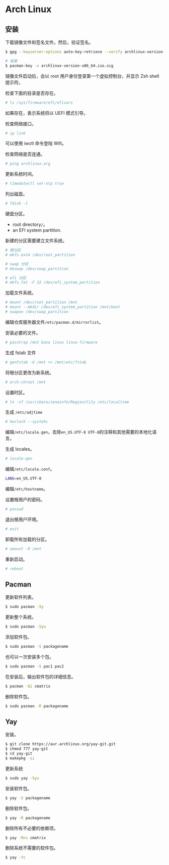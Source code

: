 # Arch Linux

## 安装

下载镜像文件和签名文件。然后，验证签名。

```bash
$ gpg --keyserver-options auto-key-retrieve --verify archlinux-version-x86_64.iso.sig

# 或者
$ pacman-key -v archlinux-version-x86_64.iso.sig
```

镜像文件启动后，会以 root 用户身份登录第一个虚拟控制台，并显示 Zsh shell 提示符。

检查下面的目录是否存在。

```bash
# ls /sys/firmware/efi/efivars
```

如果存在，表示系统将以 UEFI 模式引导。

检查网络接口。

```bash
# ip link
```

可以使用 iwctl 命令登陆 Wifi。

检查网络是否连通。

```bash
# ping archlinux.org
```

更新系统时间。

```bash
# timedatectl set-ntp true
```

列出磁盘。

```bash
# fdisk -l
```

硬盘分区。

- root directory`/`。
- an EFI system partition.

新建的分区需要建立文件系统。

```bash
# 根分区
# mkfs.ext4 /dev/root_partition

# swap 分区
# mkswap /dev/swap_partition

# efi 分区
# mkfs.fat -F 32 /dev/efi_system_partition
```

加载文件系统。

```bash
# mount /dev/root_partition /mnt
# mount --mkdir /dev/efi_system_partition /mnt/boot
# swapon /dev/swap_partition
```

编辑仓库服务器文件`/etc/pacman.d/mirrorlist`。

安装必要的文件。

```bash
# pacstrap /mnt base linux linux-firmware
```

生成 fstab 文件

```bash
# genfstab -U /mnt >> /mnt/etc/fstab
```

将根分区更改为新系统。

```bash
# arch-chroot /mnt
```

设置时区。

```bash
# ln -sf /usr/share/zoneinfo/Region/City /etc/localtime
```

生成 `/etc/adjtime`

```bash
# hwclock --systohc
```

编辑`/etc/locale.gen`，去除`en_US.UTF-8 UTF-8`的注释和其他需要的本地化语言。

生成 locales。

```bash
# locale-gen
```

编辑`/etc/locale.conf`。

```bash
LANG=en_US.UTF-8
```

编辑`/etc/hostname`。

设置根用户的密码。

```bash
# passwd
```

退出根用户环境。

```bash
# exit
```

卸载所有加载的分区。

```bash
# umount -R /mnt
```

重新启动。

```bash
# reboot
```

## Pacman

更新软件列表。

```bash
$ sudo pacman -Sy
```

更新整个系统。

```bash
$ sudo pacman -Syu
```

添加软件包。

```bash
$ sudo pacman -S packagename
```

也可以一次安装多个包。

```bash
$ sudo pacman -S pac1 pac2
```

在安装后，输出软件包的详细信息。

```bash
$ pacman -Qi cmatrix
```

删除软件包。

```bash
$ sudo pacman -R packagename
```

## Yay

安装。

```bash
$ git clone https://aur.archlinux.org/yay-git.git
$ chmod 777 yay-git
$ cd yay-git
$ makepkg -si
```

更新系统

```bash
$ sudo yay -Syu
```

安装软件包。

```bash
$ yay -S packagename
```

删除软件包。

```bash
$ yay -R packagename
```

删除所有不必要的依赖项。

```bash
$ yay -Rns cmatrix
```

删除系统不需要的软件包。

```bash
$ yay -Yc
```
